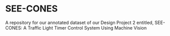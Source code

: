 # SEE-CONES
A repository for our annotated dataset of our Design Project 2 entitled, SEE-CONES: A Traffic Light Timer Control System Using Machine Vision
